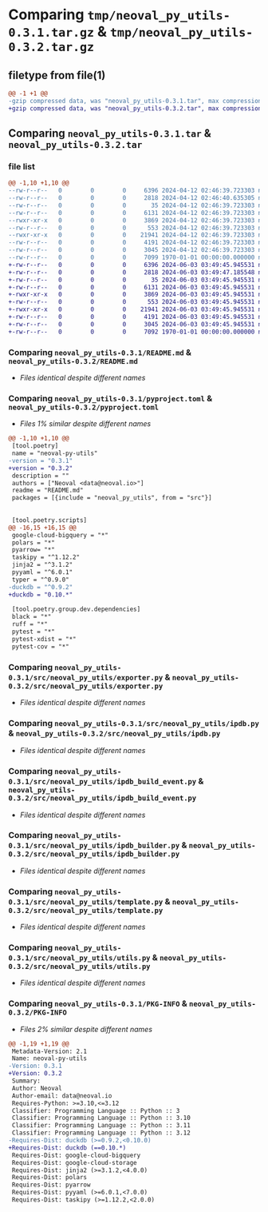 # Comparing `tmp/neoval_py_utils-0.3.1.tar.gz` & `tmp/neoval_py_utils-0.3.2.tar.gz`

## filetype from file(1)

```diff
@@ -1 +1 @@
-gzip compressed data, was "neoval_py_utils-0.3.1.tar", max compression
+gzip compressed data, was "neoval_py_utils-0.3.2.tar", max compression
```

## Comparing `neoval_py_utils-0.3.1.tar` & `neoval_py_utils-0.3.2.tar`

### file list

```diff
@@ -1,10 +1,10 @@
--rw-r--r--   0        0        0     6396 2024-04-12 02:46:39.723303 neoval_py_utils-0.3.1/README.md
--rw-r--r--   0        0        0     2818 2024-04-12 02:46:40.635305 neoval_py_utils-0.3.1/pyproject.toml
--rw-r--r--   0        0        0       35 2024-04-12 02:46:39.723303 neoval_py_utils-0.3.1/src/neoval_py_utils/__init__.py
--rw-r--r--   0        0        0     6131 2024-04-12 02:46:39.723303 neoval_py_utils-0.3.1/src/neoval_py_utils/exporter.py
--rwxr-xr-x   0        0        0     3869 2024-04-12 02:46:39.723303 neoval_py_utils-0.3.1/src/neoval_py_utils/ipdb.py
--rw-r--r--   0        0        0      553 2024-04-12 02:46:39.723303 neoval_py_utils-0.3.1/src/neoval_py_utils/ipdb_build_event.py
--rwxr-xr-x   0        0        0    21941 2024-04-12 02:46:39.723303 neoval_py_utils-0.3.1/src/neoval_py_utils/ipdb_builder.py
--rw-r--r--   0        0        0     4191 2024-04-12 02:46:39.723303 neoval_py_utils-0.3.1/src/neoval_py_utils/template.py
--rw-r--r--   0        0        0     3045 2024-04-12 02:46:39.723303 neoval_py_utils-0.3.1/src/neoval_py_utils/utils.py
--rw-r--r--   0        0        0     7099 1970-01-01 00:00:00.000000 neoval_py_utils-0.3.1/PKG-INFO
+-rw-r--r--   0        0        0     6396 2024-06-03 03:49:45.945531 neoval_py_utils-0.3.2/README.md
+-rw-r--r--   0        0        0     2818 2024-06-03 03:49:47.185548 neoval_py_utils-0.3.2/pyproject.toml
+-rw-r--r--   0        0        0       35 2024-06-03 03:49:45.945531 neoval_py_utils-0.3.2/src/neoval_py_utils/__init__.py
+-rw-r--r--   0        0        0     6131 2024-06-03 03:49:45.945531 neoval_py_utils-0.3.2/src/neoval_py_utils/exporter.py
+-rwxr-xr-x   0        0        0     3869 2024-06-03 03:49:45.945531 neoval_py_utils-0.3.2/src/neoval_py_utils/ipdb.py
+-rw-r--r--   0        0        0      553 2024-06-03 03:49:45.945531 neoval_py_utils-0.3.2/src/neoval_py_utils/ipdb_build_event.py
+-rwxr-xr-x   0        0        0    21941 2024-06-03 03:49:45.945531 neoval_py_utils-0.3.2/src/neoval_py_utils/ipdb_builder.py
+-rw-r--r--   0        0        0     4191 2024-06-03 03:49:45.945531 neoval_py_utils-0.3.2/src/neoval_py_utils/template.py
+-rw-r--r--   0        0        0     3045 2024-06-03 03:49:45.945531 neoval_py_utils-0.3.2/src/neoval_py_utils/utils.py
+-rw-r--r--   0        0        0     7092 1970-01-01 00:00:00.000000 neoval_py_utils-0.3.2/PKG-INFO
```

### Comparing `neoval_py_utils-0.3.1/README.md` & `neoval_py_utils-0.3.2/README.md`

 * *Files identical despite different names*

### Comparing `neoval_py_utils-0.3.1/pyproject.toml` & `neoval_py_utils-0.3.2/pyproject.toml`

 * *Files 1% similar despite different names*

```diff
@@ -1,10 +1,10 @@
 [tool.poetry]
 name = "neoval-py-utils"
-version = "0.3.1"
+version = "0.3.2"
 description = ""
 authors = ["Neoval <data@neoval.io>"]
 readme = "README.md"
 packages = [{include = "neoval_py_utils", from = "src"}]
 
 
 [tool.poetry.scripts]
@@ -16,15 +16,15 @@
 google-cloud-bigquery = "*"
 polars = "*"
 pyarrow= "*"
 taskipy = "^1.12.2"
 jinja2 = "^3.1.2"
 pyyaml = "^6.0.1"
 typer = "^0.9.0"
-duckdb = "^0.9.2"
+duckdb = "0.10.*"
 
 [tool.poetry.group.dev.dependencies]
 black = "*"
 ruff = "*"
 pytest = "*"
 pytest-xdist = "*"
 pytest-cov = "*"
```

### Comparing `neoval_py_utils-0.3.1/src/neoval_py_utils/exporter.py` & `neoval_py_utils-0.3.2/src/neoval_py_utils/exporter.py`

 * *Files identical despite different names*

### Comparing `neoval_py_utils-0.3.1/src/neoval_py_utils/ipdb.py` & `neoval_py_utils-0.3.2/src/neoval_py_utils/ipdb.py`

 * *Files identical despite different names*

### Comparing `neoval_py_utils-0.3.1/src/neoval_py_utils/ipdb_build_event.py` & `neoval_py_utils-0.3.2/src/neoval_py_utils/ipdb_build_event.py`

 * *Files identical despite different names*

### Comparing `neoval_py_utils-0.3.1/src/neoval_py_utils/ipdb_builder.py` & `neoval_py_utils-0.3.2/src/neoval_py_utils/ipdb_builder.py`

 * *Files identical despite different names*

### Comparing `neoval_py_utils-0.3.1/src/neoval_py_utils/template.py` & `neoval_py_utils-0.3.2/src/neoval_py_utils/template.py`

 * *Files identical despite different names*

### Comparing `neoval_py_utils-0.3.1/src/neoval_py_utils/utils.py` & `neoval_py_utils-0.3.2/src/neoval_py_utils/utils.py`

 * *Files identical despite different names*

### Comparing `neoval_py_utils-0.3.1/PKG-INFO` & `neoval_py_utils-0.3.2/PKG-INFO`

 * *Files 2% similar despite different names*

```diff
@@ -1,19 +1,19 @@
 Metadata-Version: 2.1
 Name: neoval-py-utils
-Version: 0.3.1
+Version: 0.3.2
 Summary: 
 Author: Neoval
 Author-email: data@neoval.io
 Requires-Python: >=3.10,<=3.12
 Classifier: Programming Language :: Python :: 3
 Classifier: Programming Language :: Python :: 3.10
 Classifier: Programming Language :: Python :: 3.11
 Classifier: Programming Language :: Python :: 3.12
-Requires-Dist: duckdb (>=0.9.2,<0.10.0)
+Requires-Dist: duckdb (==0.10.*)
 Requires-Dist: google-cloud-bigquery
 Requires-Dist: google-cloud-storage
 Requires-Dist: jinja2 (>=3.1.2,<4.0.0)
 Requires-Dist: polars
 Requires-Dist: pyarrow
 Requires-Dist: pyyaml (>=6.0.1,<7.0.0)
 Requires-Dist: taskipy (>=1.12.2,<2.0.0)
```

